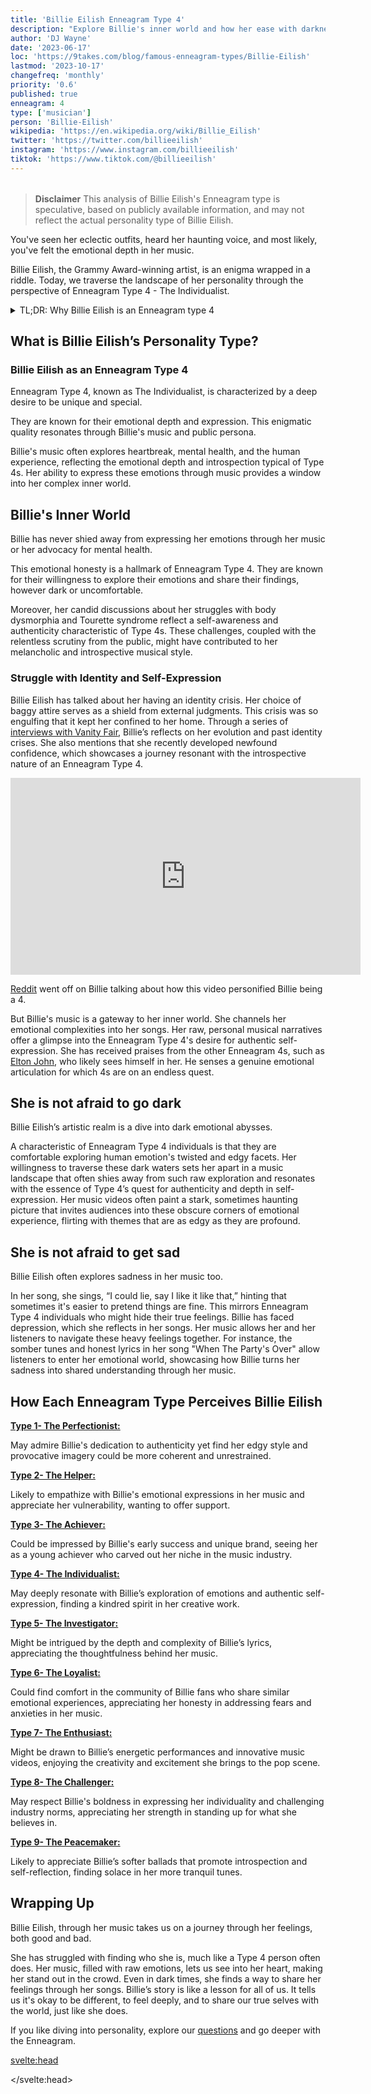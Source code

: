 ```yaml
---
title: 'Billie Eilish Enneagram Type 4'
description: "Explore Billie's inner world and how her ease with darkness and melancholy, reflect the traits of an Enneagram Type 4 personality."
author: 'DJ Wayne'
date: '2023-06-17'
loc: 'https://9takes.com/blog/famous-enneagram-types/Billie-Eilish'
lastmod: '2023-10-17'
changefreq: 'monthly'
priority: '0.6'
published: true
enneagram: 4
type: ['musician']
person: 'Billie-Eilish'
wikipedia: 'https://en.wikipedia.org/wiki/Billie_Eilish'
twitter: 'https://twitter.com/billieeilish'
instagram: 'https://www.instagram.com/billieeilish'
tiktok: 'https://www.tiktok.com/@billieeilish'
---
```


<script>
	import  PopCard  from "../../../lib/components/atoms/PopCard.svelte";
</script>

<div
    style="display: flex;
    justify-content: center;
    margin: 1rem 0;
    "
>
    <PopCard
        image={`/types/4s/${'Billie-Eilish'}.webp`}
        showIcon={false}
        enneagramType="4"
        displayText="Billie Eilish"
        subtext=""
    />
</div>

> **Disclaimer** This analysis of Billie Eilish's Enneagram type is speculative, based on publicly available information, and may not reflect the actual personality type of Billie Eilish.

<p class="firstLetter">You've seen her eclectic outfits, heard her haunting voice, and most likely, you've felt the emotional depth in her music.</p>

Billie Eilish, the Grammy Award-winning artist, is an enigma wrapped in a riddle. Today, we traverse the landscape of her personality through the perspective of Enneagram Type 4 - The Individualist.

<details>
<summary class="accordion">TL;DR: Why Billie Eilish is an Enneagram type 4</summary>
<div class="panel">
<ul>
<li><b>Artistic Individuality</b>:
Billie Eilish’s distinctive artistic style screams Enneagram Type 4's yearning for individuality. Her avant-garde fashion sense and deeply personal lyrics set her apart in a pop industry often criticized for its conformity, encapsulating the Type 4’s quest for uniqueness and authenticity.
</li>
<li><b>Inner Emotional Landscape</b>:
Delving into Billie’s inner world unveils a rich emotional landscape characteristic of Type 4. Her daily reflections on self-identity and emotions fuel her music and resonate with many who find solace in her expressive artistry. This continuous introspection, often leading to melancholic yet insightful creations, showcases the emotional depth and self-awareness typical of Type 4 individuals.
</li>
<li><b>Controversy of Expression</b>:
Billie’s candid discussions on body image and mental health have stirred conversations, sometimes veering toward controversy. The vulnerability can be linked to Type 4’s childhood wounds or fears of being misunderstood. Yet, this vulnerability also makes many empathize with her as she bravely navigates through the murky waters of self-identity and societal expectations.
</li>
<li><b>Core Motivation</b>:
At the heart of Billie’s actions lies a core motivation to express her unique emotional narrative, a hallmark of Enneagram Type 4. Each song, public appearance, and statement reflects her quest to remain authentic, providing a mirror to Type 4’s enduring pursuit of individuality amidst a world of stereotypes.
</li>
</ul>
  </div>
</details>

## What is Billie Eilish’s Personality Type?

### Billie Eilish as an Enneagram Type 4

Enneagram Type 4, known as The Individualist, is characterized by a deep desire to be unique and special.

They are known for their emotional depth and expression. This enigmatic quality resonates through Billie's music and public persona.

Billie's music often explores heartbreak, mental health, and the human experience, reflecting the emotional depth and introspection typical of Type 4s. Her ability to express these emotions through music provides a window into her complex inner world.

## Billie's Inner World

Billie has never shied away from expressing her emotions through her music or her advocacy for mental health.

This emotional honesty is a hallmark of Enneagram Type 4. They are known for their willingness to explore their emotions and share their findings, however dark or uncomfortable.

Moreover, her candid discussions about her struggles with body dysmorphia and Tourette syndrome reflect a self-awareness and authenticity characteristic of Type 4s. These challenges, coupled with the relentless scrutiny from the public, might have contributed to her melancholic and introspective musical style.

### Struggle with Identity and Self-Expression

Billie Eilish has talked about her having an identity crisis. Her choice of baggy attire serves as a shield from external judgments. This crisis was so engulfing that it kept her confined to her home. Through a series of <a class="external-link" target="_blank" rel="noopener noreferrer" href="https://www.refinery29.com/en-us/2020/11/10200797/billie-eilish-fourth-vanity-fair-interview-identity-crisis#:~:text=In%20the%20fourth%20installment%20of,on%20the%20changes%20she" >interviews with Vanity Fair</a>, Billie’s reflects on her evolution and past identity crises. She also mentions that she recently developed newfound confidence, which showcases a journey resonant with the introspective nature of an Enneagram Type 4.

<div class="iframe-container">
<iframe width="560" height="315" src="https://www.youtube.com/embed/Cm0MGnuRnH0?si=0CbxlSSqt8TD75ne" title="YouTube video player" frameborder="0" allow="accelerometer; autoplay; clipboard-write; encrypted-media; gyroscope; picture-in-picture; web-share" allowfullscreen></iframe>
</div>

<a class="external-link" target="_blank" rel="noopener noreferrer" href="https://www.reddit.com/r/Enneagram/comments/bkyew7/billie_eilish_embodying_type_4_for_11_minutes/">Reddit</a> went off on Billie talking about how this video personified Billie being a 4.

But Billie's music is a gateway to her inner world. She channels her emotional complexities into her songs. Her raw, personal musical narratives offer a glimpse into the Enneagram Type 4's desire for authentic self-expression. She has received praises from the other Enneagram 4s, such as <a href="/blog/famous-enneagram-types/Elton-John" >Elton John</a>, who likely sees himself in her. He senses a genuine emotional articulation for which 4s are on an endless quest.

## She is not afraid to go dark

Billie Eilish’s artistic realm is a dive into dark emotional abysses.

A characteristic of Enneagram Type 4 individuals is that they are comfortable exploring human emotion's twisted and edgy facets. Her willingness to traverse these dark waters sets her apart in a music landscape that often shies away from such raw exploration and resonates with the essence of Type 4’s quest for authenticity and depth in self-expression. Her music videos often paint a stark, sometimes haunting picture that invites audiences into these obscure corners of emotional experience, flirting with themes that are as edgy as they are profound.

## She is not afraid to get sad

Billie Eilish often explores sadness in her music too.

In her song, she sings, “I could lie, say I like it like that,” hinting that sometimes it's easier to pretend things are fine. This mirrors Enneagram Type 4 individuals who might hide their true feelings. Billie has faced depression, which she reflects in her songs. Her music allows her and her listeners to navigate these heavy feelings together. For instance, the somber tunes and honest lyrics in her song "When The Party's Over" allow listeners to enter her emotional world, showcasing how Billie turns her sadness into shared understanding through her music.

## How Each Enneagram Type Perceives Billie Eilish

<article>
    <a href="/blog/enneagram/enneagram-type-1"><b>Type 1- The Perfectionist:</b></a>
  <p>May admire Billie's dedication to authenticity yet find her edgy style and provocative imagery could be more coherent and unrestrained.</p>
</article>
<article>
    <a href="/blog/enneagram/enneagram-type-2"><b>Type 2- The Helper:</b></a>
  <p>Likely to empathize with Billie's emotional expressions in her music and appreciate her vulnerability, wanting to offer support.</p>
</article>
<article>
    <a href="/blog/enneagram/enneagram-type-3"><b>Type 3- The Achiever:</b></a>
  <p>Could be impressed by Billie's early success and unique brand, seeing her as a young achiever who carved out her niche in the music industry.</p>
</article>
<article>
    <a href="/blog/enneagram/enneagram-type-4"><b>Type 4- The Individualist:</b></a>
  <p>May deeply resonate with Billie’s exploration of emotions and authentic self-expression, finding a kindred spirit in her creative work.</p>
</article>
<article>
    <a href="/blog/enneagram/enneagram-type-5"><b>Type 5- The Investigator:</b></a>
  <p>Might be intrigued by the depth and complexity of Billie’s lyrics, appreciating the thoughtfulness behind her music.</p>
</article>
<article>
    <a href="/blog/enneagram/enneagram-type-6"><b>Type 6- The Loyalist:</b></a>
  <p>Could find comfort in the community of Billie fans who share similar emotional experiences, appreciating her honesty in addressing fears and anxieties in her music.</p>
</article>
<article>
    <a href="/blog/enneagram/enneagram-type-7"><b>Type 7- The Enthusiast:</b></a>
  <p>Might be drawn to Billie’s energetic performances and innovative music videos, enjoying the creativity and excitement she brings to the pop scene.</p>
</article>
<article>
    <a href="/blog/enneagram/enneagram-type-8"><b>Type 8- The Challenger:</b></a>
  <p>May respect Billie's boldness in expressing her individuality and challenging industry norms, appreciating her strength in standing up for what she believes in.</p>
</article>
<article>
    <a href="/blog/enneagram/enneagram-type-9"><b>Type 9- The Peacemaker:</b></a>
  <p>Likely to appreciate Billie’s softer ballads that promote introspection and self-reflection, finding solace in her more tranquil tunes.</p>
</article>

## Wrapping Up

Billie Eilish, through her music takes us on a journey through her feelings, both good and bad.

She has struggled with finding who she is, much like a Type 4 person often does. Her music, filled with raw emotions, lets us see into her heart, making her stand out in the crowd. Even in dark times, she finds a way to share her feelings through her songs. Billie’s story is like a lesson for all of us. It tells us it's okay to be different, to feel deeply, and to share our true selves with the world, just like she does.

If you like diving into personality, explore our <a href="/questions" >questions</a> and go deeper with the Enneagram.

<svelte:head>

<script type="application/ld+json">
    {
  "@graph": [
    {
      "@type": "http://schema.org/Article",
      "http://schema.org/articleBody": "This article delves into the Enneagram Type 4 personality through the lens of Billie Eilish's life and artistry. It explores how her unique aesthetic, emotional depth and authentic self-expression resonate with the traits of Enneagram Type 4. Through various examples from her life and music, the article paints a vivid picture of how Billie embodies the quest for identity and emotional authenticity typical of Type 4 individuals.",
      "http://schema.org/author": {
        "@type": "http://schema.org/Person",
        "http://schema.org/name": "DJ Wayne",
        "http://schema.org/sameAs": [
          {
            "@id": "https://www.instagram.com/djwayne3/"
          },
          {
            "@id": "https://www.youtube.com/@djwayne3"
          },
          {
            "@id": "https://www.linkedin.com/in/davidtwayne/"
          },
          {
            "@id": "https://twitter.com/djwayne3"
          }
        ]
      },
      "http://schema.org/creator": "DJ Wayne",
      "http://schema.org/dateModified": {
        "@type": "http://schema.org/Date",
        "@value": "2023-10-17"
      },
      "http://schema.org/datePublished": {
        "@type": "http://schema.org/Date",
        "@value": "2023-06-17"
      },
      "http://schema.org/description": "A deep dive into Billie Eilish's personality through the lens of Enneagram Type 4, exploring her artistic uniqueness, emotional exploration, and authentic self-expression.",
      "http://schema.org/headline": "Billie Eilish's Emotional Landscape: A Glimpse into Enneagram Type 4",
      "http://schema.org/image": {
        "@type": "http://schema.org/ImageObject",
        "http://schema.org/height": 900,
        "http://schema.org/url": {
          "@id": "https://9takes.com/types/4s/Billie-Eilish.webp"
        },
        "http://schema.org/width": 900
      },
      "http://schema.org/mainEntityOfPage": {
        "@id": "https://9takes.com/blog/famous-enneagram-types/Billie-Eilish",
        "@type": "http://schema.org/WebPage"
      },
      "http://schema.org/mentions": {
        "@type": "http://schema.org/Person",
        "http://schema.org/name": "Billie Eilish",
        "http://schema.org/sameAs": [
          {
            "@id": "https://en.wikipedia.org/wiki/Billie_Eilish"
          },
          {
            "@id": "https://twitter.com/billieeilish"
          },
          {
            "@id": "https://www.instagram.com/billieeilish/"
          },
          {
            "@id": "https://www.tiktok.com/@billieeilish"
          }
        ]
      },
      "http://schema.org/publisher": {
        "@type": "http://schema.org/Organization",
        "http://schema.org/logo": {
          "@type": "http://schema.org/ImageObject",
          "http://schema.org/url": {
            "@id": "https://9takes.com/brand/darkRubix.png"
          }
        },
        "http://schema.org/name": "9takes",
        "http://schema.org/sameAs": [
          {
            "@id": "https://www.instagram.com/9takesdotcom/"
          },
          {
            "@id": "https://twitter.com/9takesdotcom"
          }
        ]
      }
    },
    {
      "@type": "http://schema.org/FAQPage",
      "http://schema.org/mainEntity": [
        {
          "@type": "http://schema.org/Question",
          "http://schema.org/acceptedAnswer": {
            "@type": "http://schema.org/Answer",
            "http://schema.org/text": "Billie Eilish embodies many traits associated with Enneagram Type 4 personalities. Her unique artistic style, emotional depth, and authentic self-expression reflect the core attributes of Type 4. Through her music, Billie navigates her emotions and invites others to explore their own, resonating with the Type 4’s quest for authenticity and emotional understanding."
          },
          "http://schema.org/name": "Why is Billie Eilish considered an Enneagram Type 4?"
        },
        {
          "@type": "http://schema.org/Question",
          "http://schema.org/acceptedAnswer": {
            "@type": "http://schema.org/Answer",
            "http://schema.org/text": "Billie's exploration of dark emotional themes, her openness about her struggles with depression, and her authentic expression in her music indicate a Type 4 personality. Furthermore, her unique aesthetic that often flirts with the edgy and the obscure reflects the Type 4’s desire for individuality and authenticity."
          },
          "http://schema.org/name": "What are some examples of Billie Eilish's Type 4 characteristics?"
        },
        {
          "@type": "http://schema.org/Question",
          "http://schema.org/acceptedAnswer": {
            "@type": "http://schema.org/Answer",
            "http://schema.org/text": "Billie Eilish is known for her unique artistic style and emotional depth. Her music often explores dark and edgy themes, providing a space for self-exploration and emotional understanding. However, to know her exact personality, one must know her personally."
          },
          "http://schema.org/name": "What is Billie Eilish's personality?"
        },
        {
          "@type": "http://schema.org/Question",
          "http://schema.org/acceptedAnswer": {
            "@type": "http://schema.org/Answer",
            "http://schema.org/text": "Billie Eilish resonates with the traits of Enneagram Type 4, also known as The Individualist. This Enneagram type is known for its emotional depth, quest for authenticity, and unique self-expression. Please note that this information is based on public perception and not directly confirmed by Billie Eilish herself."
          },
          "http://schema.org/name": "What is Billie Eilish's Enneagram type?"
        }
      ]
    }
  ]
}

</script>

</svelte:head>

<style lang="scss"></style>
